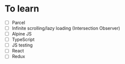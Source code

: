 # To learn
- [ ] Parcel
- [ ] Infinite scrolling/lazy loading (Intersection Observer)
- [ ] Alpine JS
- [ ] TypeScript
- [ ] JS testing
- [ ] React
- [ ] Redux
